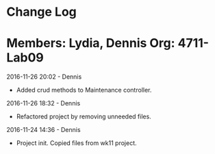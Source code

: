 # Change Log
Members: Lydia, Dennis
Org: 4711-Lab09
==============================

2016-11-26 20:02 - Dennis
- Added crud methods to Maintenance controller.

2016-11-26 18:32 - Dennis
- Refactored project by removing unneeded files.

2016-11-24 14:36 - Dennis
- Project init. Copied files from wk11 project.